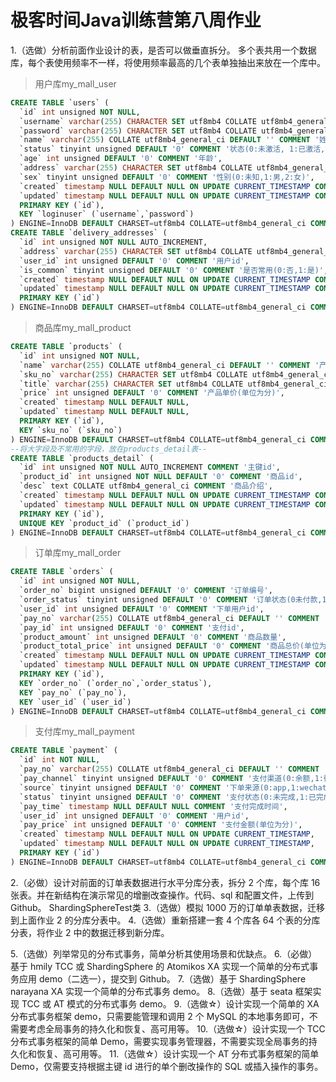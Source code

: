 # 极客时间Java训练营第八周作业

1.（选做）分析前面作业设计的表，是否可以做垂直拆分。
多个表共用一个数据库，每个表使用频率不一样，将使用频率最高的几个表单独抽出来放在一个库中。
> 用户库my_mall_user
```sql
CREATE TABLE `users` (
  `id` int unsigned NOT NULL,
  `username` varchar(255) CHARACTER SET utf8mb4 COLLATE utf8mb4_general_ci DEFAULT '' COMMENT '登录账号',
  `password` varchar(255) CHARACTER SET utf8mb4 COLLATE utf8mb4_general_ci DEFAULT '' COMMENT '登录密码',
  `name` varchar(255) COLLATE utf8mb4_general_ci DEFAULT '' COMMENT '姓名',
  `status` tinyint unsigned DEFAULT '0' COMMENT '状态(0:未激活, 1:已激活, 2:已冻结, 3:已删除)',
  `age` int unsigned DEFAULT '0' COMMENT '年龄',
  `address` varchar(255) CHARACTER SET utf8mb4 COLLATE utf8mb4_general_ci DEFAULT '' COMMENT '常用收货地址',
  `sex` tinyint unsigned DEFAULT '0' COMMENT '性别(0:未知,1:男,2:女)',
  `created` timestamp NULL DEFAULT NULL ON UPDATE CURRENT_TIMESTAMP COMMENT '创建时间',
  `updated` timestamp NULL DEFAULT NULL ON UPDATE CURRENT_TIMESTAMP COMMENT '更新时间',
  PRIMARY KEY (`id`),
  KEY `loginuser` (`username`,`password`)
) ENGINE=InnoDB DEFAULT CHARSET=utf8mb4 COLLATE=utf8mb4_general_ci COMMENT='用户表';
CREATE TABLE `delivery_addresses` (
  `id` int unsigned NOT NULL AUTO_INCREMENT,
  `address` varchar(255) CHARACTER SET utf8mb4 COLLATE utf8mb4_general_ci DEFAULT '' COMMENT '收货地址',
  `user_id` int unsigned DEFAULT '0' COMMENT '用户id',
  `is_common` tinyint unsigned DEFAULT '0' COMMENT '是否常用(0:否,1:是)',
  `created` timestamp NULL DEFAULT NULL ON UPDATE CURRENT_TIMESTAMP COMMENT '创建时间',
  `updated` timestamp NULL DEFAULT NULL ON UPDATE CURRENT_TIMESTAMP COMMENT '更新时间',
  PRIMARY KEY (`id`)
) ENGINE=InnoDB DEFAULT CHARSET=utf8mb4 COLLATE=utf8mb4_general_ci COMMENT='收件地址表';
```
> 商品库my_mall_product
```sql
CREATE TABLE `products` (
  `id` int unsigned NOT NULL,
  `name` varchar(255) COLLATE utf8mb4_general_ci DEFAULT '' COMMENT '产品名称',
  `sku_no` varchar(255) CHARACTER SET utf8mb4 COLLATE utf8mb4_general_ci DEFAULT '' COMMENT '产品唯一标识号',
  `title` varchar(255) CHARACTER SET utf8mb4 COLLATE utf8mb4_general_ci DEFAULT '' COMMENT '产品标题',
  `price` int unsigned DEFAULT '0' COMMENT '产品单价(单位为分)',
  `created` timestamp NULL DEFAULT NULL,
  `updated` timestamp NULL DEFAULT NULL,
  PRIMARY KEY (`id`),
  KEY `sku_no` (`sku_no`)
) ENGINE=InnoDB DEFAULT CHARSET=utf8mb4 COLLATE=utf8mb4_general_ci COMMENT='产品表';
--将大字段及不常用的字段，放在products_detail表--
CREATE TABLE `products_detail` (
  `id` int unsigned NOT NULL AUTO_INCREMENT COMMENT '主键id',
  `product_id` int unsigned NOT NULL DEFAULT '0' COMMENT '商品id',
  `desc` text COLLATE utf8mb4_general_ci COMMENT '商品介绍',
  `created` timestamp NULL DEFAULT NULL ON UPDATE CURRENT_TIMESTAMP COMMENT '创建时间',
  `updated` timestamp NULL DEFAULT NULL ON UPDATE CURRENT_TIMESTAMP COMMENT '更新时间',
  PRIMARY KEY (`id`),
  UNIQUE KEY `product_id` (`product_id`)
) ENGINE=InnoDB DEFAULT CHARSET=utf8mb4 COLLATE=utf8mb4_general_ci COMMENT='商品详情表';
```
> 订单库my_mall_order
```sql
CREATE TABLE `orders` (
  `id` int unsigned NOT NULL,
  `order_no` bigint unsigned DEFAULT '0' COMMENT '订单编号',
  `order_status` tinyint unsigned DEFAULT '0' COMMENT '订单状态(0未付款,1已付款,2已发货,3已签收,11退货申请,12退货中,13已退货,14取消交易)',
  `user_id` int unsigned DEFAULT '0' COMMENT '下单用户id',
  `pay_no` varchar(255) COLLATE utf8mb4_general_ci DEFAULT '' COMMENT '支付流水号',
  `pay_id` int unsigned DEFAULT '0' COMMENT '支付id',
  `product_amount` int unsigned DEFAULT '0' COMMENT '商品数量',
  `product_total_price` int unsigned DEFAULT '0' COMMENT '商品总价(单位为分)',
  `created` timestamp NULL DEFAULT NULL ON UPDATE CURRENT_TIMESTAMP COMMENT '创建时间',
  `updated` timestamp NULL DEFAULT NULL ON UPDATE CURRENT_TIMESTAMP COMMENT '更新时间',
  PRIMARY KEY (`id`),
  KEY `order_no` (`order_no`,`order_status`),
  KEY `pay_no` (`pay_no`),
  KEY `user_id` (`user_id`)
) ENGINE=InnoDB DEFAULT CHARSET=utf8mb4 COLLATE=utf8mb4_general_ci COMMENT='订单表';
```
> 支付库my_mall_payment
```sql
CREATE TABLE `payment` (
  `id` int NOT NULL,
  `pay_no` varchar(255) COLLATE utf8mb4_general_ci DEFAULT '' COMMENT '支付流水号',
  `pay_channel` tinyint unsigned DEFAULT '0' COMMENT '支付渠道(0:余额,1:微信,2:支付,3:京东)',
  `source` tinyint unsigned DEFAULT '0' COMMENT '下单来源(0:app,1:wechat,2:web,3:h5)',
  `status` tinyint unsigned DEFAULT '0' COMMENT '支付状态(0:未完成,1:已完成,2:取消,9:异常)',
  `pay_time` timestamp NULL DEFAULT NULL COMMENT '支付完成时间',
  `user_id` int unsigned DEFAULT '0' COMMENT '用户id',
  `pay_price` int unsigned DEFAULT '0' COMMENT '支付金额(单位为分)',
  `created` timestamp NULL DEFAULT NULL ON UPDATE CURRENT_TIMESTAMP,
  `updated` timestamp NULL DEFAULT NULL ON UPDATE CURRENT_TIMESTAMP,
  PRIMARY KEY (`id`)
) ENGINE=InnoDB DEFAULT CHARSET=utf8mb4 COLLATE=utf8mb4_general_ci COMMENT='支付表';
```
2.（必做）设计对前面的订单表数据进行水平分库分表，拆分 2 个库，每个库 16 张表。并在新结构在演示常见的增删改查操作。代码、sql 和配置文件，上传到 Github。
ShardingSphereTest类
3.（选做）模拟 1000 万的订单单表数据，迁移到上面作业 2 的分库分表中。
4.（选做）重新搭建一套 4 个库各 64 个表的分库分表，将作业 2 中的数据迁移到新分库。

5.（选做）列举常见的分布式事务，简单分析其使用场景和优缺点。
6.（必做）基于 hmily TCC 或 ShardingSphere 的 Atomikos XA 实现一个简单的分布式事务应用 demo（二选一），提交到 Github。
7.（选做）基于 ShardingSphere narayana XA 实现一个简单的分布式事务 demo。
8.（选做）基于 seata 框架实现 TCC 或 AT 模式的分布式事务 demo。
9.（选做☆）设计实现一个简单的 XA 分布式事务框架 demo，只需要能管理和调用 2 个 MySQL 的本地事务即可，不需要考虑全局事务的持久化和恢复、高可用等。
10.（选做☆）设计实现一个 TCC 分布式事务框架的简单 Demo，需要实现事务管理器，不需要实现全局事务的持久化和恢复、高可用等。
11.（选做☆）设计实现一个 AT 分布式事务框架的简单 Demo，仅需要支持根据主键 id 进行的单个删改操作的 SQL 或插入操作的事务。